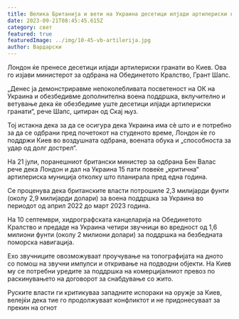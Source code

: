 ```yaml
---
title: Велика Британија и вети на Украина десетици илјади артилериски гранати
date: 2023-09-21T08:45:45.615Z
category: свет
featured: true
featuredImage: ../img/10-45-vb-artilerija.jpg
author: Вардарски
---
```

Лондон ќе пренесе десетици илјади артилериски гранати во Киев. Ова го изјави министерот за одбрана на Обединетото Кралство, Грант Шапс.

„Денес ја демонстриравме непоколебливата посветеност на ОК на Украина и обезбедивме дополнителна воена поддршка, вклучително и ветување дека ќе обезбедиме уште десетици илјади артилериски гранати“, рече Шапс, цитиран од Скај њуз.

Тој истакна дека за да се осигура дека Украина има сè што и е потребно за да се одбрани пред почетокот на студеното време, Лондон ќе го поддржи Киев во воздушната одбрана, воената обука и „способноста за удар од долг дострел“.

На 21 јули, поранешниот британски министер за одбрана Бен Валас рече дека Лондон и дал на Украина 15 пати повеќе „критична“ артилериска муниција отколку што планирала пред една година.

Се проценува дека британските власти потрошиле 2,3 милијарди фунти (околу 2,9 милијарди долари) за воена поддршка за Украина во периодот од април 2022 до март 2023 година.

На 10 септември, хидрографската канцеларија на Обединетото Кралство и предаде на Украина четири звучници во вредност од 1,6 милиони фунти (околу 2 милиони долари) за поддршка на безбедната поморска навигација.

Ехо звучниците овозможуваат проучување на топографијата на дното со помош на звучни импулси и откривање на подводни објекти. На Киев му се потребни уредите за поддршка на комерцијалниот превоз по раскинувањето на договорот за снабдување со жито.

Руските власти ги критикуваа западните испораки на оружје за Киев, велејќи дека тие го продолжуваат конфликтот и не придонесуваат за прекин на огнот